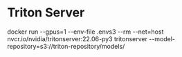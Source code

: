 # Triton Server

  docker run --gpus=1 --env-file .envs3 --rm --net=host nvcr.io/nvidia/tritonserver:22.06-py3 tritonserver --model-repository=s3://triton-repository/models/

